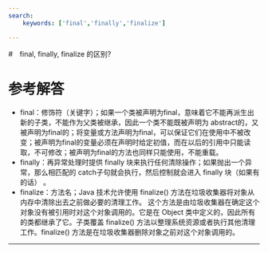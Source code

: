```yaml
---
search:
    keywords: ['final','finally','finalize']

---
```



#　final, finally, finalize 的区别?

# 参考解答

* final：修饰符（关键字）；如果一个类被声明为final，意味着它不能再派生出新的子类，不能作为父类被继承，因此一个类不能既被声明为 abstract的，又被声明为final的；将变量或方法声明为final，可以保证它们在使用中不被改变；被声明为final的变量必须在声明时给定初值，而在以后的引用中只能读取，不可修改；被声明为final的方法也同样只能使用，不能重载。 
* finally：再异常处理时提供 finally 块来执行任何清除操作；如果抛出一个异常，那么相匹配的 catch子句就会执行，然后控制就会进入 finally 块（如果有的话） 。 
* finalize：方法名；Java 技术允许使用 finalize() 方法在垃圾收集器将对象从内存中清除出去之前做必要的清理工作。 这个方法是由垃圾收集器在确定这个对象没有被引用时对这个对象调用的。它是在 Object 类中定义的，因此所有的类都继承了它。子类覆盖 finalize() 方法以整理系统资源或者执行其他清理工作。finalize() 方法是在垃圾收集器删除对象之前对这个对象调用的。

---
